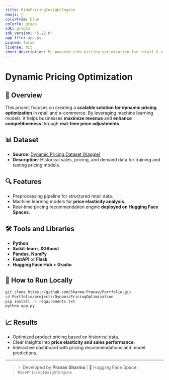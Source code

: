 ```yaml
---
title: RidePricingInsightEngine
emoji: 🚗
colorFrom: blue
colorTo: green
sdk: gradio
sdk_version: "5.22.0"
app_file: app.py
pinned: false
license: mit
short_description: ML-powered ride pricing optimization for retail & e-commerce
---
```


# Dynamic Pricing Optimization

## 🚀 Overview

This project focuses on creating a **scalable solution for dynamic pricing optimization** in retail and e-commerce. By leveraging machine learning models, it helps businesses **maximize revenue** and **enhance competitiveness** through **real-time price adjustments**.

## 📊 Dataset

- **Source**: [Dynamic Pricing Dataset (Kaggle)](https://www.kaggle.com/datasets/arashnic/dynamic-pricing-dataset)  
- **Description**: Historical sales, pricing, and demand data for training and testing pricing models.

## 🔍 Features

- Preprocessing pipeline for structured retail data.
- Machine learning models for **price elasticity analysis**.
- Real-time pricing recommendation engine **deployed on Hugging Face Spaces**.

## 🛠️ Tools and Libraries

- **Python**
- **Scikit-learn**, **XGBoost**
- **Pandas**, **NumPy**
- **FastAPI** or **Flask**
- **Hugging Face Hub + Gradio**

## 🧪 How to Run Locally

```bash
git clone https://github.com/Sharma-Pranav/Portfolio.git
cd Portfolio/projects/DynamicPricingOptimization
pip install -r requirements.txt
python app.py
```

## 📈 Results

- Optimized product pricing based on historical data.
- Clear insights into **price elasticity and sales performance**.
- Interactive dashboard with pricing recommendations and model predictions.

---

> ✨ Developed by **Pranav Sharma** | 🚀 Hugging Face Space: `RidePricingInsightEngine`
